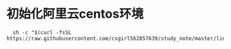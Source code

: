 # 初始化阿里云centos环境

```shell
  sh -c "$(curl -fsSL  https://raw.githubusercontent.com/csgirl562857639/study_note/master/linux/install.sh)"
```
